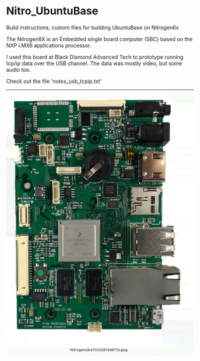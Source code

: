 # Nitro_UbuntuBase
Build instructions, custom files for building UbuntuBase on Nitrogen6x

The Nitrogen6X is an Embedded single board computer (SBC) based on the
NXP i.MX6 applications processor.

I used this board at Black Diamond Advanced Tech to prototype running
tcp/ip data over the USB channel.    The data was mostly video, but
some audio too.

Check out the file 'notes_usb_tcpip.txt'

----------

![pic01](./Nitrogen6X.png)

